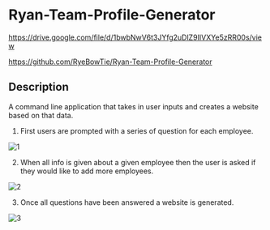 # Ryan-Team-Profile-Generator

https://drive.google.com/file/d/1bwbNwV6t3JYfg2uDlZ9IIVXYe5zRR00s/view

https://github.com/RyeBowTie/Ryan-Team-Profile-Generator

## Description

A command line application that takes in user inputs and creates a website based on that data.

1. First users are prompted with a series of question for each employee.

![1](https://user-images.githubusercontent.com/74829094/116151323-76a75780-a6b2-11eb-8395-09778f079b06.png)

2. When all info is given about a given employee then the user is asked if they would like to add more employees.

![2](https://user-images.githubusercontent.com/74829094/116151372-87f06400-a6b2-11eb-89f7-d4a929e46bc1.png)


3. Once all questions have been answered a website is generated.

![3](https://user-images.githubusercontent.com/74829094/116151401-8cb51800-a6b2-11eb-896a-fbd2ad5e73c9.png)
